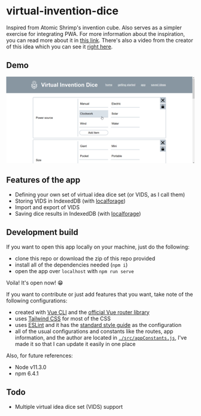 # virtual-invention-dice
Inspired from Atomic Shrimp's invention cube. Also serves as a simpler exercise for integrating PWA. For more information about the inspiration, you can read more about it in [this link](http://atomicshrimp.com/post/2014/01/20/Invention-Dice). There's also a video from the creator of this idea which you can see it [right here](https://www.youtube.com/watch?v=NBdVpiWUKhU).

## Demo
![Demo of the app](./docs/assets/demo.gif)

## Features of the app
- Defining your own set of virtual idea dice set (or VIDS, as I call them)
- Storing VIDS in IndexedDB (with [localforage](https://localforage.github.io/localForage/))
- Import and export of VIDS
- Saving dice results in IndexedDB (with [localforage](https://localforage.github.io/localForage/))

## Development build
If you want to open this app locally on your machine, just do the following:

- clone this repo or download the zip of this repo provided
- install all of the dependencies needed (`npm i`)
- open the app over `localhost` with `npm run serve`

Voila! It's open now! 😁

If you want to contribute or just add features that you want, take note of the following configurations:

- created with [Vue CLI](https://cli.vuejs.org/guide/) and the [official Vue router library](https://router.vuejs.org/)
- uses [Tailwind CSS](http://tailwindcss.com/) for most of the CSS
- uses [ESLint](https://github.com/eslint/eslint) and it has the [standard style guide](https://github.com/standard/standard) as the configuration
- all of the usual configurations and constants like the routes, app information, and the author are located in [`./src/appConstants.js`](./src/appConstants.js), I've made it so that I can update it easily in one place

Also, for future references:
- Node v11.3.0
- npm 6.4.1

## Todo
- Multiple virtual idea dice set (VIDS) support
